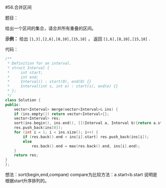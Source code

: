 #56.合并区间

题目：

给出一个区间的集合，请合并所有重叠的区间。

**示例：**
给出 `[1,3],[2,6],[8,10],[15,18]` ，
返回 `[1,6],[8,10],[15,18]` .

代码：

```c++
/**
 * Definition for an interval.
 * struct Interval {
 *     int start;
 *     int end;
 *     Interval() : start(0), end(0) {}
 *     Interval(int s, int e) : start(s), end(e) {}
 * };
 */
class Solution {
public:
    vector<Interval> merge(vector<Interval>& ins) {
    if (ins.empty()) return vector<Interval>{};
    vector<Interval> res;
    sort(ins.begin(), ins.end(), [](Interval a, Interval b){return a.start < b.start;});
    res.push_back(ins[0]);
    for (int i = 1; i < ins.size(); i++) {
        if (res.back().end < ins[i].start) res.push_back(ins[i]);
        else
            res.back().end = max(res.back().end, ins[i].end);
    }
    return res;
}
};
```

想法：sort(begin,end,compare) compare为比较方法：a.start<b.start 说明是根据start升序排列的。